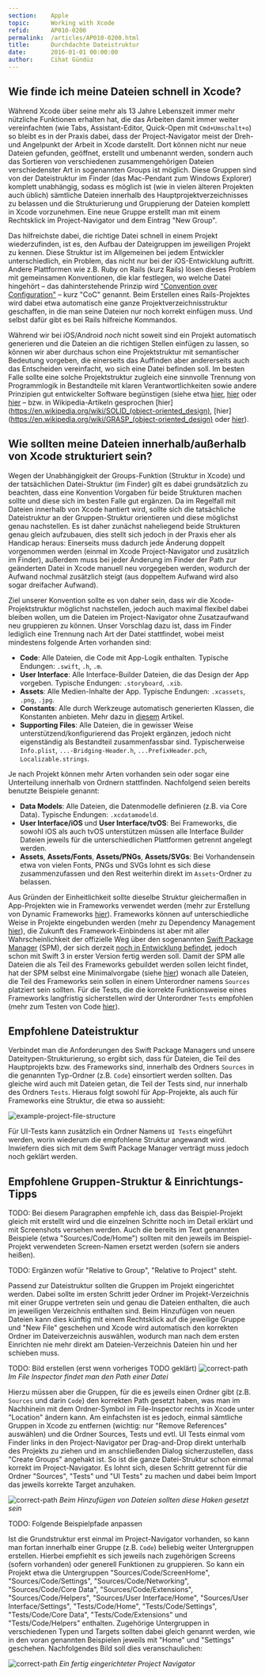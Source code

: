 ```yaml
---
section:    Apple
topic:      Working with Xcode
refid:      AP010-0200
permalink:  /articles/AP010-0200.html
title:      Durchdachte Dateistruktur
date:       2016-01-01 00:00:00
author:     Cihat Gündüz
---
```



## Wie finde ich meine Dateien schnell in Xcode?

Während Xcode über seine mehr als 13 Jahre Lebenszeit immer mehr nützliche Funktionen erhalten hat, die das Arbeiten
damit immer weiter vereinfachten (wie Tabs, Assistant-Editor, Quick-Open mit `Cmd+Umschalt+o`) so bleibt es in der
Praxis dabei, dass der Project-Navigator meist der Dreh- und Angelpunkt der Arbeit in Xcode darstellt. Dort können nicht
nur neue Dateien gefunden, geöffnet, erstellt und umbenannt werden, sondern auch das Sortieren von verschiedenen
zusammengehörigen Dateien verschiedenster Art in sogenannten Groups ist möglich. Diese Gruppen sind von der
Dateistruktur im Finder (das Mac-Pendant zum Windows Explorer) komplett unabhängig, sodass es möglich ist (wie in vielen
älteren Projekten auch üblich) sämtliche Dateien innerhalb des Hauptprojektverzeichnisses zu belassen und die
Strukturierung und Gruppierung der Dateien komplett in Xcode vorzunehmen. Eine neue Gruppe erstellt man mit einem
Rechtsklick im Project-Navigator und dem Eintrag "New Group".

Das hilfreichste dabei, die richtige Datei schnell in einem Projekt wiederzufinden, ist es, den Aufbau der Dateigruppen
im jeweiligen Projekt zu kennen. Diese Struktur ist im Allgemeinen bei jedem Entwickler unterschiedlich, ein Problem,
das nicht nur bei der iOS-Entwicklung auftritt. Andere Plattformen wie z.B. Ruby on Rails (kurz Rails) lösen dieses
Problem mit gemeinsamen Konventionen, die klar festlegen, wo welche Datei hingehört – das dahinterstehende Prinzip wird
["Convention over Configuration"](https://en.wikipedia.org/wiki/Convention_over_configuration) – kurz "CoC" genannt.
Beim Erstellen eines Rails-Projektes wird dabei etwa automatisch eine ganze Projektverzeichnisstruktur geschaffen, in
die man seine Dateien nur noch korrekt einfügen muss. Und selbst dafür gibt es bei Rails hilfreiche Kommandos.

Während wir bei iOS/Android *noch* nicht soweit sind ein Projekt automatisch generieren und die Dateien an die richtigen
Stellen einfügen zu lassen, so können wir aber durchaus schon eine Projektstruktur mit semantischer Bedeutung vorgeben,
die einerseits das Auffinden aber andererseits auch das Entscheiden vereinfacht, wo sich eine Datei befinden soll. Im
besten Falle sollte eine solche Projektstruktur zugleich eine sinnvolle Trennung von Programmlogik in Bestandteile mit
klaren Verantwortlichkeiten sowie andere Prinzipien gut entwickelter Software begünstigen (siehe etwa
[hier](http://www.oodesign.com/design-principles.html), [hier](https://msdn.microsoft.com/en-us/library/ee658124.aspx)
oder [hier](http://code.tutsplus.com/tutorials/3-key-software-principles-you-must-understand--net-25161) – bzw. in
Wikipedia-Artikeln gesprochen [hier](https://en.wikipedia.org/wiki/SOLID_(object-oriented_design),
[hier](https://en.wikipedia.org/wiki/GRASP_(object-oriented_design) oder
[hier](https://en.wikipedia.org/wiki/Don%27t_repeat_yourself)).


## Wie sollten meine Dateien innerhalb/außerhalb von Xcode strukturiert sein?

Wegen der Unabhängigkeit der Groups-Funktion (Struktur in Xcode) und der tatsächlichen Datei-Struktur (im Finder) gilt
es dabei grundsätzlich zu beachten, dass eine Konvention Vorgaben für beide Strukturen machen sollte und diese sich im
besten Falle gut ergänzen. Da im Regelfall mit Dateien innerhalb von Xcode hantiert wird, sollte sich die tatsächliche
Dateistruktur an der Gruppen-Struktur orientieren und diese möglichst genau nachstellen. Es ist daher zunächst
naheliegend beide Strukturen genau gleich aufzubauen, dies stellt sich jedoch in der Praxis eher als Handicap heraus:
Einerseits muss dadurch jede Änderung doppelt vorgenommen werden (einmal im Xcode Project-Navigator und zusätzlich im
Finder), außerdem muss bei jeder Änderung im Finder der Path zur geänderten Datei in Xcode manuell neu vorgegeben
werden, wodurch der Aufwand nochmal zusätzlich steigt (aus doppeltem Aufwand wird also sogar dreifacher Aufwand).

Ziel unserer Konvention sollte es von daher sein, dass wir die Xcode-Projektstruktur möglichst nachstellen, jedoch auch
maximal flexibel dabei bleiben wollen, um die Dateien im Project-Navigator ohne Zusatzaufwand neu gruppieren zu können.
Unser Vorschlag dazu ist, dass im Finder lediglich eine Trennung nach Art der Datei stattfindet, wobei meist mindestens
folgende Arten vorhanden sind:

* **Code**: Alle Dateien, die Code mit App-Logik enthalten. Typische Endungen: `.swift`, `.h`, `.m`.
* **User Interface**: Alle Interface-Builder Dateien, die das Design der App vorgeben. Typische Endungen: `.storyboard`,
`.xib`.
* **Assets**: Alle Medien-Inhalte der App. Typische Endungen: `.xcassets`, `.png`, `.jpg`.
* **Constants**: Alle durch Werkzeuge automatisch generierten Klassen, die Konstanten anbieten. Mehr dazu in [diesem](#)
Artikel.
* **Supporting Files**: Alle Dateien, die in gewisser Weise unterstützend/konfigurierend das Projekt ergänzen, jedoch
nicht eigenständig als Bestandteil zusammenfassbar sind. Typischerweise `Info.plist`, `...-Bridging-Header.h`,
`...PrefixHeader.pch`, `Localizable.strings`.

Je nach Projekt können mehr Arten vorhanden sein oder sogar eine Unterteilung innerhalb von Ordnern stattfinden.
Nachfolgend seien bereits benutzte Beispiele genannt:

* **Data Models**: Alle Dateien, die Datenmodelle definieren (z.B. via Core Data). Typische Endungen: `.xcdatamodeld`.
* **User Interface/iOS** und **User Interface/tvOS**: Bei Frameworks, die sowohl iOS als auch tvOS unterstützen müssen
alle Interface Builder Dateien jeweils für die unterschiedlichen Plattformen getrennt angelegt werden.
* **Assets**, **Assets/Fonts**, **Assets/PNGs**, **Assets/SVGs**: Bei Vorhandensein etwa von vielen Fonts, PNGs und SVGs
lohnt es sich diese zusammenzufassen und den Rest weiterhin direkt im `Assets`-Ordner zu belassen.

Aus Gründen der Einheitlichkeit sollte dieselbe Struktur gleichermaßen in App-Projekten wie in Frameworks verwendet
werden (mehr zur Erstellung von Dynamic Frameworks [hier](#)). Frameworks können auf unterschiedliche Weise in Projekte
eingebunden werden (mehr zu Dependency Management [hier](#)), die Zukunft des Framework-Einbindens ist aber mit aller
Wahrscheinlichkeit der offizielle Weg über den sogenannten [Swift Package Manager](https://swift.org/package-manager/)
(SPM), der sich derzeit [noch in Entwicklung befindet](https://github.com/apple/swift-package-manager), jedoch schon mit
Swift 3 in erster Version fertig werden soll. Damit der SPM alle Dateien die als Teil des Frameworks gebuildet werden
sollen leicht findet, hat der SPM selbst eine Minimalvorgabe (siehe
[hier](https://github.com/apple/swift-package-manager/blob/master/Documentation/SourceLayouts.md)) wonach alle Dateien,
die Teil des Frameworks sein sollen in einem Unterordner namens `Sources` platziert sein sollten. Für die Tests, die die
korrekte Funktionsweise eines Frameworks langfristig sicherstellen wird der Unterordner `Tests` empfohlen (mehr zum
Testen von Code [hier](#)).


## Empfohlene Dateistruktur

Verbindet man die Anforderungen des Swift Package Managers und unsere Dateitypen-Strukturierung, so ergibt sich, dass
für Dateien, die Teil des Hauptprojekts bzw. des Frameworks sind, innerhalb des Ordners `Sources` in die genannten
Typ-Ordner (z.B. `Code`) einsortiert werden sollten. Das gleiche wird auch mit Dateien getan, die Teil der Tests sind,
nur innerhalb des Ordners `Tests`. Hieraus folgt sowohl für App-Projekte, als auch für Frameworks eine Struktur, die
etwa so aussieht:

![example-project-file-structure](../../../BestPractices/public/images/AP010/0200/example-project-file-structure.png)

Für UI-Tests kann zusätzlich ein Ordner Namens `UI Tests` eingeführt werden, worin wiederum die empfohlene Struktur
angewandt wird. Inwiefern dies sich mit dem Swift Package Manager verträgt muss jedoch noch geklärt werden.

## Empfohlene Gruppen-Struktur & Einrichtungs-Tipps

TODO: Bei diesem Paragraphen empfehle ich, dass das Beispiel-Projekt gleich mit erstellt wird und die einzelnen Schritte
noch im Detail erklärt und mit Screenshots versehen werden. Auch die bereits im Text genannten Beispiele (etwa
"Sources/Code/Home") sollten mit den jeweils im Beispiel-Projekt verwendeten Screen-Namen ersetzt werden (sofern sie
anders heißen).

TODO: Ergänzen wofür "Relative to Group", "Relative to Project" steht.

Passend zur Dateistruktur sollten die Gruppen im Projekt eingerichtet werden. Dabei sollte im ersten Schritt jeder
Ordner im Projekt-Verzeichnis mit einer Gruppe vertreten sein und genau die Dateien enthalten, die auch im jeweiligen
Verzeichnis enthalten sind. Beim Hinzufügen von neuen Dateien kann dies künftig mit einem Rechtsklick auf die jeweilige
Gruppe und "New File" geschehen und Xcode wird automatisch den korrekten Ordner im Dateiverzeichnis auswählen, wodurch
man nach dem ersten Einrichten nie mehr direkt am Dateien-Verzeichnis Dateien hin und her schieben muss.

TODO: Bild erstellen (erst wenn vorheriges TODO geklärt)
![correct-path](../../../BestPractices/public/images/AP010/0200/correct-path.png)
*Im File Inspector findet man den Path einer Datei*

Hierzu müssen aber die Gruppen, für die es jeweils einen Ordner gibt (z.B. `Sources` und darin `Code`) den korrekten
Path gesetzt haben, was man im Nachhinein mit dem Ordner-Symbol im File-Inspector rechts in Xcode unter "Location"
ändern kann. Am einfachsten ist es jedoch, einmal sämtliche Gruppen in Xcode zu entfernen (wichtig: nur "Remove
References" auswählen) und die Ordner Sources, Tests und evtl. UI Tests einmal vom Finder links in den Project-Navigator
per Drag-and-Drop direkt unterhalb des Projekts zu ziehen und im anschließenden Dialog sicherzustellen, dass "Create
Groups" angehakt ist. So ist die ganze Datei-Struktur schon einmal korrekt im Project-Navigator. Es lohnt sich, diesen
Schritt getrennt für die Ordner "Sources", "Tests" und "UI Tests" zu machen und dabei beim Import das jeweils korrekte
Target anzuhaken.

![correct-path](../../../BestPractices/public/images/AP010/0200/add-files.png)
*Beim Hinzufügen von Dateien sollten diese Haken gesetzt sein*

TODO: Folgende Beispielpfade anpassen

Ist die Grundstruktur erst einmal im Project-Navigator vorhanden, so kann man fortan innerhalb einer Gruppe (z.B.
`Code`) beliebig weiter Untergruppen erstellen. Hierbei empfiehlt es sich jeweils nach zugehörigen Screens (sofern
vorhanden) oder generell Funktionen zu gruppieren. So kann ein Projekt etwa die Untergruppen "Sources/Code/ScreenHome",
"Sources/Code/Settings", "Sources/Code/Networking", "Sources/Code/Core Data", "Sources/Code/Extensions",
"Sources/Code/Helpers", "Sources/User Interface/Home", "Sources/User Interface/Settings", "Tests/Code/Home",
"Tests/Code/Settings", "Tests/Code/Core Data", "Tests/Code/Extensions" und "Tests/Code/Helpers" enthalten. Zugehörige
Untergruppen in verschiedenen Typen und Targets sollten dabei gleich genannt werden, wie in den voran genannten
Beispielen jeweils mit "Home" und "Settings" geschehen. Nachfolgendes Bild soll dies veranschaulichen:

![correct-path](../../../BestPractices/public/images/AP010/0200/xcode-project-navigator.png)
*Ein fertig eingerichteter Project Navigator*
